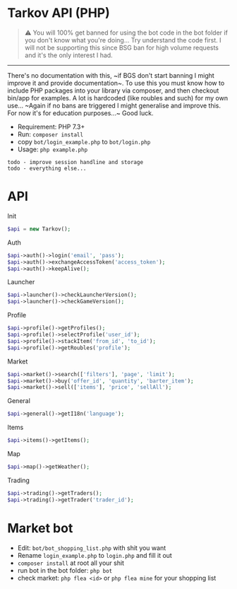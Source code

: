# Tarkov API (PHP)

> ⚠️ You will 100% get banned for using the bot code in the bot folder if you don't know what you're doing... Try understand the code first. I will not be supporting this since BSG ban for high volume requests and it's the only interest I had.

____

There's no documentation with this, ~if BGS don't start banning I might improve it and provide documentation~. To use this you must know how to include PHP packages into your library via composer, and then checkout bin/app for examples. A lot is hardcoded (like roubles and such) for my own use... ~Again if no bans are triggered I might generalise and improve this. For now it's for education purposes...~ Good luck.

- Requirement: PHP 7.3+
- Run: `composer install`
- copy `bot/login_example.php` to `bot/login.php`
- Usage: `php example.php` 

```
todo - improve session handline and storage
todo - everything else...
```

# API

Init
```php
$api = new Tarkov();
```

Auth
```php
$api->auth()->login('email', 'pass');
$api->auth()->exchangeAccessToken('access_token');
$api->auth()->keepAlive();
```

Launcher
```php
$api->launcher()->checkLauncherVersion();
$api->launcher()->checkGameVersion();
```

Profile
```php
$api->profile()->getProfiles();
$api->profile()->selectProfile('user_id');
$api->profile()->stackItem('from_id', 'to_id');
$api->profile()->getRoubles('profile');
```

Market
```php
$api->market()->search(['filters'], 'page', 'limit');
$api->market()->buy('offer_id', 'quantity', 'barter_item');
$api->market()->sell(['items'], 'price', 'sellAll');
```

General
```php
$api->general()->getI18n('language');
```

Items
```php
$api->items()->getItems();
```

Map
```php
$api->map()->getWeather();
```

Trading
```php
$api->trading()->getTraders();
$api->trading()->getTrader('trader_id');
```


# Market bot

- Edit: `bot/bot_shopping_list.php` with shit you want
- Rename `login_example.php` to `login.php` and fill it out
- `composer install` at root all your shit
- run bot in the bot folder: `php bot`
- check market: `php flea <id>` or `php flea mine` for your shopping list
